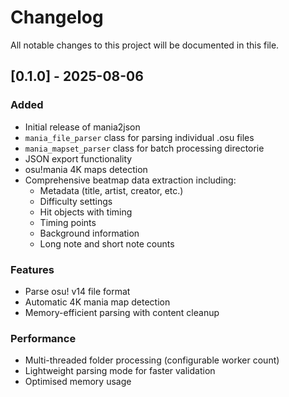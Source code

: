 # Changelog

All notable changes to this project will be documented in this file.

## [0.1.0] - 2025-08-06

### Added
- Initial release of mania2json
- `mania_file_parser` class for parsing individual .osu files
- `mania_mapset_parser` class for batch processing directorie
- JSON export functionality
- osu!mania 4K maps detection
- Comprehensive beatmap data extraction including:
  - Metadata (title, artist, creator, etc.)
  - Difficulty settings
  - Hit objects with timing
  - Timing points
  - Background information
  - Long note and short note counts

### Features
- Parse osu! v14 file format
- Automatic 4K mania map detection
- Memory-efficient parsing with content cleanup

### Performance
- Multi-threaded folder processing (configurable worker count)
- Lightweight parsing mode for faster validation
- Optimised memory usage
